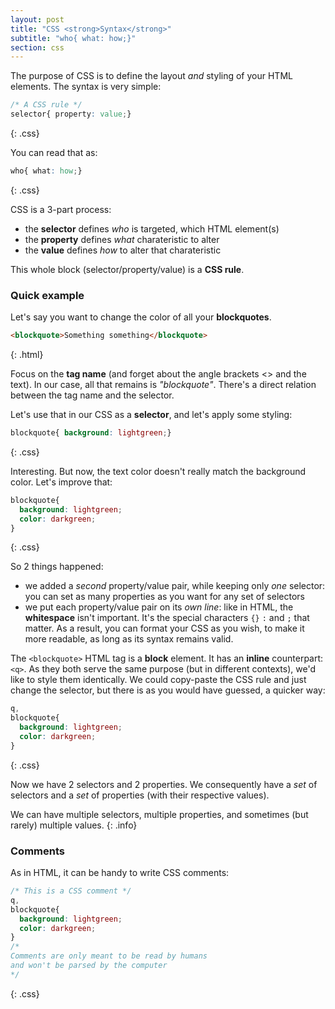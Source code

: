 ```yaml
---
layout: post
title: "CSS <strong>Syntax</strong>"
subtitle: "who{ what: how;}"
section: css
---
```


The purpose of CSS is to define the layout _and_ styling of your HTML elements. The syntax is very simple:

```css
/* A CSS rule */
selector{ property: value;}
```
{: .css}

You can read that as:

```css
who{ what: how;}
```
{: .css}

CSS is a 3-part process:

* the **selector** defines _who_ is targeted, which HTML element(s)
* the **property** defines _what_ charateristic to alter
* the **value** defines _how_ to alter that charateristic

This whole block (selector/property/value) is a **CSS rule**.

### Quick example

Let's say you want to change the color of all your **blockquotes**.

```html
<blockquote>Something something</blockquote>
```
{: .html}

Focus on the **tag name** (and forget about the angle brackets <> and the text). In our case, all that remains is _"blockquote"_. There's a direct relation between the tag name and the selector.

Let's use that in our CSS as a **selector**, and let's apply some styling:

```css
blockquote{ background: lightgreen;}
```
{: .css}

Interesting. But now, the text color doesn't really match the background color. Let's improve that:

```css
blockquote{
  background: lightgreen;
  color: darkgreen;
}
```
{: .css}

So 2 things happened:

* we added a _second_ property/value pair, while keeping only _one_ selector: you can set as many properties as you want for any set of selectors
* we put each property/value pair on its _own line_: like in HTML, the **whitespace** isn't important. It's the special characters `{}` `:` and `;` that matter. As a result, you can format your CSS as you wish, to make it more readable, as long as its syntax remains valid.

The `<blockquote>` HTML tag is a **block** element. It has an **inline** counterpart: `<q>`. As they both serve the same purpose (but in different contexts), we'd like to style them identically. We could copy-paste the CSS rule and just change the selector, but there is as you would have guessed, a quicker way:

```css
q,
blockquote{
  background: lightgreen;
  color: darkgreen;
}
```
{: .css}

Now we have 2 selectors and 2 properties. We consequently have a _set_ of selectors and a _set_ of properties (with their respective values).

We can have multiple selectors, multiple properties, and sometimes (but rarely) multiple values.
{: .info}

### Comments

As in HTML, it can be handy to write CSS comments:

```css
/* This is a CSS comment */
q,
blockquote{
  background: lightgreen;
  color: darkgreen;
}
/*
Comments are only meant to be read by humans
and won't be parsed by the computer
*/
```
{: .css}
